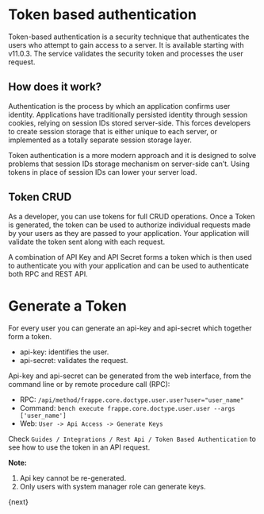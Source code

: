 # Token based authentication

Token-based authentication is a security technique that authenticates the users who attempt to gain access to a server. It is available starting with v11.0.3. The service validates the security token and processes the user request.

## How does it work?

Authentication is the process by which an application confirms user identity. Applications have traditionally persisted identity through session cookies, relying on session IDs stored server-side. This forces developers to create session storage that is either unique to each server, or implemented as a totally separate session storage layer.

Token authentication is a more modern approach and it is designed to solve problems that session IDs storage mechanism on server-side can’t. Using tokens in place of session IDs can lower your server load.

## Token CRUD

As a developer, you can use tokens for full CRUD operations.
Once a Token is generated, the token can be used to authorize individual requests made by your users as they are passed to your application. Your application will validate the token sent along with each request.

A combination of API Key and API Secret forms a token which is then used to authenticate you with your application and can be used to authenticate both RPC and REST API.

# Generate a Token

For every user you can generate an api-key and api-secret which together form a token.

- api-key: identifies the user.
- api-secret: validates the request.

Api-key and api-secret can be generated from the web interface, from the command line or by remote procedure call (RPC):

- RPC:
  `/api/method/frappe.core.doctype.user.user?user="user_name"`
- Command:
  `bench execute frappe.core.doctype.user.user --args ['user_name']`
- Web:
  `User -> Api Access -> Generate Keys`

Check `Guides / Integrations / Rest Api / Token Based Authentication` to see how to use the token in an API request.

**Note:**

1. Api key cannot be re-generated.
2. Only users with system manager role can generate keys.

{next}

